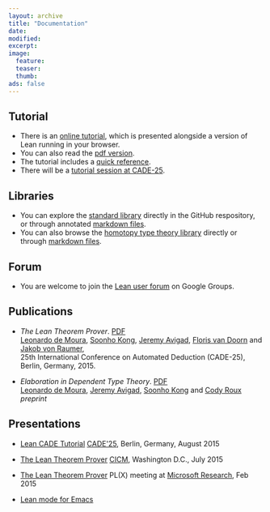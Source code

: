 ```yaml
---
layout: archive
title: "Documentation"
date:
modified:
excerpt:
image:
  feature:
  teaser:
  thumb:
ads: false
---
```


## Tutorial

 - There is an [online tutorial][tutorial-html], which is presented
   alongside a version of Lean running in your browser.
 - You can also read the [pdf version][tutorial-pdf].
 - The tutorial includes a [quick reference][quickref].
 - There will be a [tutorial session at CADE-25](../cade25).

[tutorial-html]: ../tutorial/index.html
[tutorial-pdf]: ../tutorial/tutorial.pdf
[quickref]: ../tutorial/quickref.pdf

## Libraries

- You can explore the [standard library][standard] directly in the
  GitHub respository, or through annotated [markdown
  files][standardmd].
- You can also browse the [homotopy type theory library][hott]
  directly or through [markdown files][hottmd].

[standard]: https://github.com/leanprover/lean/tree/master/library
[standardmd]: https://github.com/leanprover/lean/blob/master/library/library.md
[hott]: https://github.com/leanprover/lean/tree/master/hott
[hottmd]: https://github.com/leanprover/lean/blob/master/hott/hott.md

## Forum

- You are welcome to join the [Lean user forum][leanuser] on Google Groups.

[leanuser]: https://groups.google.com/forum/#!forum/lean-user

## Publications

- *The Lean Theorem Prover*. [PDF](/files/system.pdf)<br />
  [Leonardo de Moura][leo], [Soonho Kong][soonho], [Jeremy Avigad][jeremy], [Floris van Doorn][floris] and [Jakob von Raumer][jakob],<br />25th International Conference on Automated Deduction (CADE-25), Berlin, Germany, 2015.

- *Elaboration in Dependent Type Theory*. [PDF][constr] <br />
  [Leonardo de Moura][leo], [Jeremy Avigad][jeremy], [Soonho Kong][soonho] and [Cody Roux][cody]<br />
  *preprint*

[leo]: http://research.microsoft.com/en-us/um/people/leonardo
[soonho]: http://www.cs.cmu.edu/~soonhok
[jeremy]: http://www.andrew.cmu.edu/user/avigad
[floris]: http://www.contrib.andrew.cmu.edu/~fpv
[jakob]: http://von-raumer.de/
[cody]: http://www.andrew.cmu.edu/user/croux
[constr]: http://arxiv.org/abs/1505.04324

## Presentations
 - [Lean CADE Tutorial](http://leanprover.github.io/presentations/20150803_CADE) [CADE'25](http://conference.mi.fu-berlin.de/cade-25/home), Berlin, Germany, August 2015

- [The Lean Theorem Prover](http://leanprover.github.io/presentations/20150717_CICM) [CICM](http://cicm-conference.org/2015/cicm.php), Washington D.C., July 2015

 - [The Lean Theorem Prover](http://leanprover.github.io/presentations/20150218_MSR) PL(X) meeting at <a href="http://research.microsoft.com/en-us/groups/rise/">Microsoft Research</a>, Feb 2015

 - [Lean mode for Emacs](http://leanprover.github.io/presentations/20150123_lean-mode/lean-mode.pdf)
